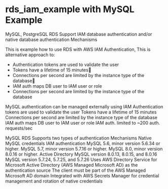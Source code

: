 # rds_iam_example with MySQL Example

MySQL, PostgreSQL RDS Support IAM database authentication and/or native database authentication Mechanisms

This is example how to use RDS with AWS IAM Authentication, This is alternative approach to:

- Authentication tokens are used to validate the user
- Tokens have a lifetime of 15 minutes
- Connections per second are limited by the instance type of the database
- IAM auth maps DB user to IAM user or role
- Connections per second are limited by the instance type of the database

MySQL authentication can be managed externally using IAM
Authentication tokens are used to validate the user
Tokens have a lifetime of 15 minutes
Connections per second are limited by the instance type of the database
IAM auth maps DB user to IAM user or role
IAM auth. limited to ~200 auth. requests/sec

MySQL RDS Supports two types of authentication Mechanisms
Native MySQL credentials
IAM authentication
MySQL 5.6, minor version 5.6.34 or higher.
MySQL 5.7, minor version 5.7.16 or higher.
MySQL 8.0, minor version 8.0.16 or higher.
Active Directory
MySQL version 8.0.13, 8.0.15, and 8.0.16
MySQL version 5.7.24, 5.7.25, and 5.7.26
Uses AWS Directory Service for Microsoft Active Directory (AWS Managed Microsoft AD) as the authentication source
The client must be part of the AWS Managed Microsoft AD domain
Integrated with AWS Secrets Manager for credential management and rotation of native credentials